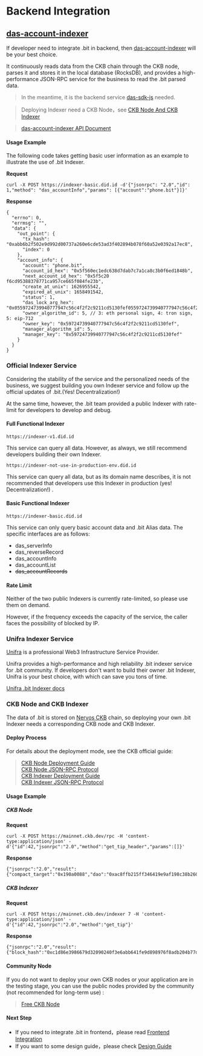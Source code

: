 # Backend Integration

## [das-account-indexer](https://github.com/dotbitHQ/das-account-indexer)
If developer need to integrate .bit in backend, then [das-account-indexer](https://github.com/dotbitHQ/das-account-indexer) will be your best choice.

It continuously reads data from the CKB chain through the CKB node, parses it and stores it in the local database (RocksDB), and provides a high-performance JSON-RPC service for the business to read the .bit parsed data.

> In the meantime, it is the backend service [das-sdk-js](./integration-frontend.md#das-sdk-js) needed.

> Deploying Indexer need a CKB Node，see [CKB Node And CKB Indexer](#ckb-node-and-ckb-indexer)

> [das-account-indexer API Document](https://github.com/dotbitHQ/das-account-indexer/blob/main/API.md)

#### Usage Example
The following code takes getting basic user information as an example to illustrate the use of .bit Indexer.

**Request**
```shell
curl -X POST https://indexer-basic.did.id -d'{"jsonrpc": "2.0","id": 1,"method": "das_accountInfo","params": [{"account":"phone.bit"}]}'
```

**Response**
```json5
{
  "errno": 0,
  "errmsg": "",
  "data": {
    "out_point": {
      "tx_hash": "0xabb6b2f502e9d992d00737a260e6cde53ad3f402894b078f60a52e0392a17ec8",
      "index": 0
    },
    "account_info": {
      "account": "phone.bit",
      "account_id_hex": "0x5f560ec1edc638d7dab7c7a1ca8c3b0f6ed1848b",
      "next_account_id_hex": "0x5f5c20  f6cd95388378771ca957ce665f084fe23b",
      "create_at_unix": 1626955542,
      "expired_at_unix": 1658491542,
      "status": 1,
      "das_lock_arg_hex": "0x0559724739940777947c56c4f2f2c9211cd5130fef0559724739940777947c56c4f2f2c9211cd5130fef",
      "owner_algorithm_id": 5, // 3: eth personal sign, 4: tron sign, 5: eip-712
      "owner_key": "0x59724739940777947c56c4f2f2c9211cd5130fef",
      "manager_algorithm_id": 5,
      "manager_key": "0x59724739940777947c56c4f2f2c9211cd5130fef"
    }
  }
}
```

### Official Indexer Service
Considering the stability of the service and the personalized needs of the business, we suggest building you own Indexer service and follow up the official updates of .bit.(Yes! Decentralization!) 

At the same time, however, the .bit team provided a public Indexer with rate-limit for developers to develop and debug.


#### Full Functional Indexer

```shell
https://indexer-v1.did.id
```
This service can query all data. However, as always, we still recommend developers building their own Indexer.

```shell
https://indexer-not-use-in-production-env.did.id
```
This service can query all data, but as its domain name describes, it is not recommended that developers use this Indexer in production (yes! Decentralization!) . 

#### Basic Functional Indexer

```shell
https://indexer-basic.did.id
```

This service can only query basic account data and .bit Alias data. The specific interfaces are as follows:
- das_serverInfo
- das_reverseRecord
- das_accountInfo
- das_accountList
- ~~das_accountRecords~~

#### Rate Limit
Neither of the two public Indexers is currently rate-limited, so please use them on demand. 

However, if the frequency exceeds the capacity of the service, the caller faces the possibility of blocked by IP.

### Unifra Indexer Service
[Unifra](https://unifra.io/) is a professional Web3 Infrastructure Service Provider.

Unifra provides a high-performance and high reliability .bit indexer service for .bit community. If developers don't want to build their owner .bit Indexer, Unifra is your best choice, with which can save you tons of time.

[Unifra .bit Indexer docs](https://docs.unifra.io/chain-apis/dotbit-.bit-indexer)

### CKB Node and CKB Indexer

The data of .bit is stored on [Nervos CKB](https://github.com/nervosnetwork/ckb) chain, so deploying your own .bit Indexer needs a corresponding CKB node and CKB Indexer.

#### Deploy Process

For details about the deployment mode, see the CKB official guide:

> [CKB Node Deployment Guide](https://docs.nervos.org/docs/basics/guides/mainnet)  
> [CKB Node JSON-RPC Protocol](https://github.com/nervosnetwork/ckb/blob/master/rpc/README.md)   
> [CKB Indexer Deployment Guide](https://github.com/nervosnetwork/ckb-indexer)  
> [CKB Indexer JSON-RPC Protocol](https://github.com/nervosnetwork/ckb-indexer#rpc)

#### Usage Example

##### CKB Node
**Request**
```shell
curl -X POST https://mainnet.ckb.dev/rpc -H 'content-type:application/json' -d'{"id":42,"jsonrpc":"2.0","method":"get_tip_header","params":[]}'
```

**Response**
```json5
{"jsonrpc":"2.0","result":{"compact_target":"0x190a0088","dao":"0xac8ffb215ff346419e9af198c38b26000e53d3ad69969403002bdb8b29d71a07","epoch":"0x41c03f40014bb","extra_hash":"0x0000000000000000000000000000000000000000000000000000000000000000","hash":"0x13251222fc73918701aafc8edbb08057dde7ca95d9709990616fb8802b73af9d","nonce":"0x990fa3bc251b0000000000086019030c","number":"0x6a37e1","parent_hash":"0x4ea3a7a40877471c9a6b98306fbe453007a5306887ff8a05ab5393166f7d0f86","proposals_hash":"0x91cea8c15a4b9b0324561f629ff13aff4522f8a925671dfb8650256f7e68692d","timestamp":"0x180509c0e87","transactions_root":"0xf908c0afd0650812557edf3c346ad0f5ae9a44c24cc6cd58db4e6171631f7bbb","version":"0x0"},"id":42}
```

##### CKB Indexer
**Request**
```shell
curl -X POST https://mainnet.ckb.dev/indexer 7 -H 'content-type:application/json' -d'{"id":42,"jsonrpc":"2.0","method":"get_tip"}'
```
**Response**
```json5
{"jsonrpc":"2.0","result":{"block_hash":"0xc1d86e3986679d32090240f3e6abb641fe9d898976f8adb204b77d34ce11f3ec","block_number":"0x6a37db"},"id":42}
```

#### Community Node
If you do not want to deploy your own CKB nodes or your application are in the testing stage, you can use the public nodes provided by the community (not recommended for long-term use) :

> [Free CKB Node](https://talk.nervos.org/t/free-node-rpc-and-indexer-rpc-for-ckb-developers/4948)


#### Next Step
- If you need to integrate .bit in frontend，please read [Frontend Integration](./integration-frontend.md)
- If you want to some design guide，please check [Design Guide](./design-guide.md)